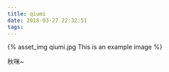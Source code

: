 ```yaml
---
title: qiumi
date: 2018-03-27 22:32:51
tags:
---
```


{% asset_img qiumi.jpg This is an example image %}

秋咪~